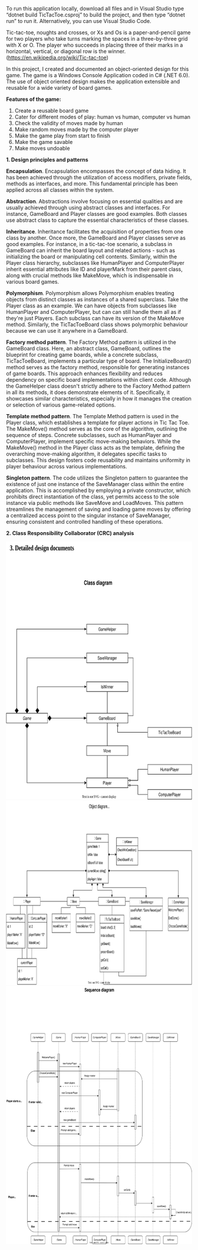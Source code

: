 To run this application locally, download all files and in Visual Studio type “dotnet build TicTacToe.csproj” to build the project, and then type “dotnet run” to run it. Alternatively, you can use Visual Studio Code.

Tic-tac-toe, noughts and crosses, or Xs and Os is a paper-and-pencil game for two players who take turns marking the spaces in a three-by-three grid with X or O. The player who succeeds in placing three of their marks in a horizontal, vertical, or diagonal row is the winner. (https://en.wikipedia.org/wiki/Tic-tac-toe)

In this project, I created and documented an object-oriented design for this game. The game is a Windows Console Application coded in C# (.NET 6.0). The use of object oriented design makes the application extensible and reusable for a wide variety of board games. 

**Features of the game:** 
1. Create a reusable board game
2. Cater for different modes of play: human vs human, computer vs human
3. Check the validity of moves made by human
4. Make random moves made by the computer player
5. Make the game play from start to finish
6. Make the game savable	
7. Make moves undoable	

**1. Design principles and patterns**

**Encapsulation**. Encapsulation encompasses the concept of data hiding. It has been achieved through the utilization of access modifiers, private fields, methods as interfaces, and more. This fundamental principle has been applied across all classes within the system.

**Abstraction**. Abstractions involve focusing on essential qualities and are usually achieved through using abstract classes and interfaces. For instance, GameBoard and Player classes are good examples. Both classes use abstract class to capture the essential characteristics of these classes.

**Inheritance**. Inheritance facilitates the acquisition of properties from one class by another. Once more, the GameBoard and Player classes serve as good examples. For instance, in a tic-tac-toe scenario, a subclass in GameBoard can inherit the board layout and related actions - such as initializing the board or manipulating cell contents. Similarly, within the Player class hierarchy, subclasses like HumanPlayer and ComputerPlayer inherit essential attributes like ID and playerMark from their parent class, along with crucial methods like MakeMove, which is indispensable in various board games.

**Polymorphism**. Polymorphism allows Polymorphism enables treating objects from distinct classes as instances of a shared superclass. Take the Player class as an example. We can have objects from subclasses like HumanPlayer and ComputerPlayer, but can can still handle them all as if they're just Players. Each subclass can have its version of the MakeMove method. Similarly, the TicTacToeBoard class shows polymorphic behaviour because we can use it anywhere in a GameBoard.

**Factory method pattern**. The Factory Method pattern is utilized in the GameBoard class. Here, an abstract class, GameBoard, outlines the blueprint for creating game boards, while a concrete subclass, TicTacToeBoard, implements a particular type of board. The InitializeBoard() method serves as the factory method, responsible for generating instances of game boards. This approach enhances flexibility and reduces dependency on specific board implementations within client code. Although the GameHelper class doesn't strictly adhere to the Factory Method pattern in all its methods, it does demonstrate elements of it. Specifically, it showcases similar characteristics, especially in how it manages the creation or selection of various game-related options.

**Template method pattern**. The Template Method pattern is used in the Player class, which establishes a template for player actions in Tic Tac Toe. The MakeMove() method serves as the core of the algorithm, outlining the sequence of steps. Concrete subclasses, such as HumanPlayer and ComputerPlayer, implement specific move-making behaviors. While the MakeMove() method in the Player class acts as the template, defining the overarching move-making algorithm, it delegates specific tasks to subclasses. This design fosters code reusability and maintains uniformity in player behaviour across various implementations.

**Singleton pattern**. The code utilizes the Singleton pattern to guarantee the existence of just one instance of the SaveManager class within the entire application. This is accomplished by employing a private constructor, which prohibits direct instantiation of the class, yet permits access to the sole instance via public methods like SaveMove and LoadMoves. This pattern streamlines the management of saving and loading game moves by offering a centralized access point to the singular instance of SaveManager, ensuring consistent and controlled handling of these operations.

**2. Class Responsibility Collaborator (CRC) analysis** 

<img src="2. Class diagram.svg" alt="SVG Image" width="800" height="700">
<img src="3. Object Diagram.svg" alt="SVG Image" width="800" height="500">
<img src="4. Sequence diagram.svg" alt="SVG Image" width="800" height="700">

